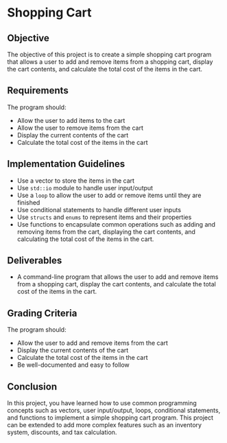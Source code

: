 # Shopping Cart

## Objective
The objective of this project is to create a simple shopping cart program that allows a user to add and remove items from a shopping cart, display the cart contents, and calculate the total cost of the items in the cart.

## Requirements
The program should:
- Allow the user to add items to the cart
- Allow the user to remove items from the cart
- Display the current contents of the cart
- Calculate the total cost of the items in the cart

## Implementation Guidelines
- Use a vector to store the items in the cart
- Use `std::io` module to handle user input/output
- Use a `loop` to allow the user to add or remove items until they are finished
- Use conditional statements to handle different user inputs
- Use `structs` and `enums` to represent items and their properties
- Use functions to encapsulate common operations such as adding and removing items from the cart, displaying the cart contents, and calculating the total cost of the items in the cart.

## Deliverables
- A command-line program that allows the user to add and remove items from a shopping cart, display the cart contents, and calculate the total cost of the items in the cart.

## Grading Criteria
The program should:
-  Allow the user to add and remove items from the cart
-  Display the current contents of the cart
-  Calculate the total cost of the items in the cart
-  Be well-documented and easy to follow

## Conclusion
In this project, you have learned how to use common programming concepts such as vectors, user input/output, loops, conditional statements, and functions to implement a simple shopping cart program. This project can be extended to add more complex features such as an inventory system, discounts, and tax calculation.

